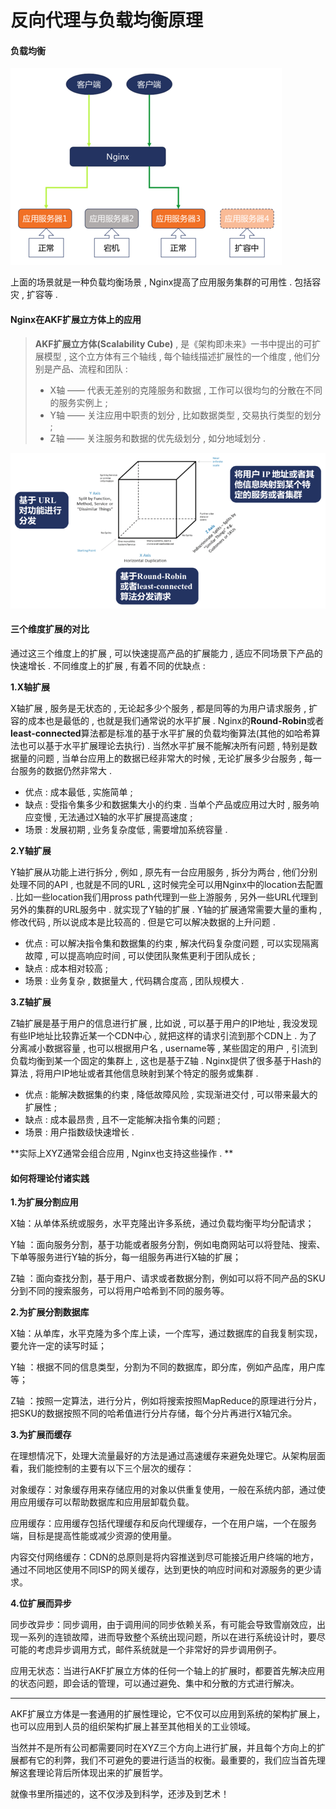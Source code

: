 # 反向代理与负载均衡原理

#### 负载均衡

![](/assets/fuzaijunh.png)

上面的场景就是一种负载均衡场景 , Nginx提高了应用服务集群的可用性 . 包括容灾 , 扩容等 .

#### Nginx在AKF扩展立方体上的应用

> **AKF扩展立方体\(Scalability Cube\)** , 是《架构即未来》一书中提出的可扩展模型 , 这个立方体有三个轴线 , 每个轴线描述扩展性的一个维度 , 他们分别是产品、流程和团队 :
>
> * X轴 —— 代表无差别的克隆服务和数据 , 工作可以很均匀的分散在不同的服务实例上 ; 
> * Y轴 —— 关注应用中职责的划分 , 比如数据类型 , 交易执行类型的划分 ; 
> * Z轴 —— 关注服务和数据的优先级划分 , 如分地域划分 .

![](/assets/akflifangti.png)

#### 三个维度扩展的对比

通过这三个维度上的扩展 , 可以快速提高产品的扩展能力 , 适应不同场景下产品的快速增长 . 不同维度上的扩展 , 有着不同的优缺点 :

**1.X轴扩展**

X轴扩展 , 服务是无状态的 , 无论起多少个服务 , 都是同等的为用户请求服务 , 扩容的成本也是最低的 , 也就是我们通常说的水平扩展 . Nginx的**Round-Robin**或者**least-connected**算法都是标准的基于水平扩展的负载均衡算法\(其他的如哈希算法也可以基于水平扩展理论去执行\) . 当然水平扩展不能解决所有问题 , 特别是数据量的问题 , 当单台应用上的数据已经非常大的时候 , 无论扩展多少台服务 , 每一台服务的数据仍然非常大 .

* 优点 : 成本最低 , 实施简单 ;
* 缺点 : 受指令集多少和数据集大小的约束 . 当单个产品或应用过大时 , 服务响应变慢 , 无法通过X轴的水平扩展提高速度 ;
* 场景 : 发展初期 , 业务复杂度低 , 需要增加系统容量 .

**2.Y轴扩展**

Y轴扩展从功能上进行拆分 , 例如 , 原先有一台应用服务 , 拆分为两台 , 他们分别处理不同的API , 也就是不同的URL , 这时候完全可以用Nginx中的location去配置 . 比如一些location我们用pross path代理到一些上游服务 , 另外一些URL代理到另外的集群的URL服务中 . 就实现了Y轴的扩展 . Y轴的扩展通常需要大量的重构 , 修改代码 , 所以说成本是比较高的 . 但是它可以解决数据的上升问题 .

* 优点 : 可以解决指令集和数据集的约束 , 解决代码复杂度问题 , 可以实现隔离故障 , 可以提高响应时间 , 可以使团队聚焦更利于团队成长 ;
* 缺点 : 成本相对较高 ;
* 场景 : 业务复杂 , 数据量大 , 代码耦合度高 , 团队规模大 .

**3.Z轴扩展**

Z轴扩展是基于用户的信息进行扩展 , 比如说 , 可以基于用户的IP地址 , 我没发现有些IP地址比较靠近某一个CDN中心 , 就把这样的请求引流到那个CDN上 . 为了分离减小数据容量 , 也可以根据用户名 , username等 , 某些固定的用户 , 引流到负载均衡到某一个固定的集群上 , 这也是基于Z轴 . Nginx提供了很多基于Hash的算法 , 将用户IP地址或者其他信息映射到某个特定的服务或集群 .

* 优点 : 能解决数据集的约束 , 降低故障风险 , 实现渐进交付 , 可以带来最大的扩展性 ;
* 缺点 : 成本最昂贵 , 且不一定能解决指令集的问题 ;
* 场景 : 用户指数级快速增长 .

**实际上XYZ通常会组合应用 , Nginx也支持这些操作 . **

#### 如何将理论付诸实践

**1.为扩展分割应用**

X轴：从单体系统或服务，水平克隆出许多系统，通过负载均衡平均分配请求；

Y轴 ：面向服务分割，基于功能或者服务分割，例如电商网站可以将登陆、搜索、下单等服务进行Y轴的拆分，每一组服务再进行X轴的扩展；

Z轴 ：面向查找分割，基于用户、请求或者数据分割，例如可以将不同产品的SKU分到不同的搜索服务，可以将用户哈希到不同的服务等。

**2.为扩展分割数据库**

X轴：从单库，水平克隆为多个库上读，一个库写，通过数据库的自我复制实现，要允许一定的读写时延；

Y轴 ：根据不同的信息类型，分割为不同的数据库，即分库，例如产品库，用户库等；

Z轴 ：按照一定算法，进行分片，例如将搜索按照MapReduce的原理进行分片，把SKU的数据按照不同的哈希值进行分片存储，每个分片再进行X轴冗余。

**3.为扩展而缓存**

在理想情况下，处理大流量最好的方法是通过高速缓存来避免处理它。从架构层面看，我们能控制的主要有以下三个层次的缓存：

对象缓存：对象缓存用来存储应用的对象以供重复使用，一般在系统内部，通过使用应用缓存可以帮助数据库和应用层卸载负载。

应用缓存：应用缓存包括代理缓存和反向代理缓存，一个在用户端，一个在服务端，目标是提高性能或减少资源的使用量。

内容交付网络缓存：CDN的总原则是将内容推送到尽可能接近用户终端的地方，通过不同地区使用不同ISP的网关缓存，达到更快的响应时间和对源服务的更少请求。

**4.位扩展而异步**

同步改异步：同步调用，由于调用间的同步依赖关系，有可能会导致雪崩效应，出现一系列的连锁故障，进而导致整个系统出现问题，所以在进行系统设计时，要尽可能的考虑异步调用方式，邮件系统就是一个非常好的异步调用例子。

应用无状态：当进行AKF扩展立方体的任何一个轴上的扩展时，都要首先解决应用的状态问题，即会话的管理，可以通过避免、集中和分散的方式进行解决。

---

AKF扩展立方体是一套通用的扩展性理论，它不仅可以应用到系统的架构扩展上，也可以应用到人员的组织架构扩展上甚至其他相关的工业领域。

当然并不是所有公司都需要同时在XYZ三个方向上进行扩展，并且每个方向上的扩展都有它的利弊，我们不可避免的要进行适当的权衡。最重要的，我们应当首先理解这套理论背后所体现出来的扩展哲学。

就像书里所描述的，这不仅涉及到科学，还涉及到艺术！

